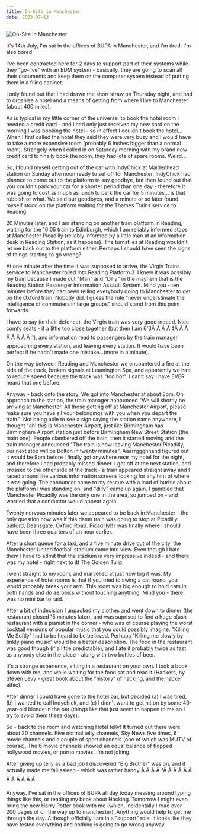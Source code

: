 ```yaml
---
title: On-Site in Manchester
date: 2003-07-13
---
```


![On-Site in Manchester](https://source.unsplash.com/_nRpqIBM40Q/1600x900)

It's 14th July, I'm sat in the offices of BUPA in Manchester, and I'm tired. I'm also bored.

I've been contracted here for 2 days to support part of their systems while they "go-live" with an EDM system - basically, they are going to scan all their documents and keep them on the computer system instead of putting them in a filing cabinet.

I only found out that I had drawn the short straw on Thursday night, and had to organise a hotel and a means of getting from where I live to Manchester (about 400 miles).

As is typical in my little corner of the universe, to book the hotel room I needed a credit card - and I had only just received my new card on the morning I was booking the hotel - so in effect I couldn't book the hotel... When I first called the hotel they said they were very busy and I would have to take a more expensive room (probably 6 inches bigger than a normal room). Strangely when I called in on Saturday morning with my brand new credit card to finally book the room, they had lots of spare rooms. Weird...

So, I found myself getting out of the car with IndyChick at Maidenhead station on Sunday afternoon ready to set off for Manchester. IndyChick had planned to come out to the platform to say goodbye, but then found out that you couldn't park your car for a shorter period than one day - therefore it was going to cost as much as lunch to park the car for 5 minutes... is that rubbish or what. We said our goodbyes, and a minute or so later found myself stood on the platform waiting for the Thames Trains service to Reading.

20 Minutes later, and I am standing on another train platform in Reading, waiting for the 16:05 train to Edinburgh, which I am reliably informed stops at Manchester Picadilly (reliably informed by a little man at an information desk in Reading Station, as it happens). The turnstiles at Reading wouldn't let me back out to the platform either. Perhaps I should have seen the signs of things starting to go wrong?

At one minute after the time it was supposed to arrive, the Virgin Trains service to Manchester rolled into Reading Platform 3. I knew it was possibly my train because I made out "Man" and "Dilly" in the mayhem that is the Reading Station Passenger Information Assault System. Mind you - ten minutes before they had been telling everybody going to Manchester to get on the Oxford train. Nobody did. I guess the rule "never understimate the intelligence of commuters in large groups" should stand from this point forwards.

I have to say (in their defence), the Virgin train was very good indeed. Nice comfy seats - if a little too close together (but then I am 6'3Ã Ã Ã Ã ¢Ã Ã Ã Ã Ã Ã Ã Ã ³), and information read to passengers by the train manager approaching every station, and leaving every station. It would have been perfect if he hadn't made one mistake...(more in a minute).

On the way between Reading and Manchester we encountered a fire at the side of the track, broken signals at Leamington Spa, and apparently we had to reduce speed because the track was "too hot". I can't say I have EVER heard that one before.

Anyway - back onto the story. We got into Manchester at about 8pm. On approach to the station, the train manager announced "We will shortly be arriving at Manchester. All those getting off at Manchester Airport, please make sure you have all your belongings with you when you depart the train.". Not being able to see a sign saying the station name anywhere, I thought "ah! this is Manchester Airport, just like Birmingham has Birmingham Airport station just before Birmingham New Street Station (the main one). People clambered off the train, then it started moving and the train manager announced "The train is now leaving Manchester Picadilly, our next stop will be Bolton in twenty minutes". Aaarrggghhand figured out it would be 9pm before I finally got anywhere near my hotel for the night, and therefore I had probably missed dinner. I got off at the next station, and crossed to the other side of the track - a train appeared straight away and I raced around the various information screens looking for any hint of where it was going. The announcer came to my rescue with a load of burble about the platform I was standing on, and "dilly" came up again. I gambled that Manchester Picadilly was the only one in the area, so jumped on - and worried that a conductor would appear again.

Twenty nervous minutes later we appeared to be back in Manchester - the only question now was if this damn train was going to stop at Picadilly. Salford, Deansgate. Oxford Road. Picadilly!! I was finally where I should have been three quarters of an hour earlier.

After a short queue for a taxi, and a five minute drive out of the city, the Manchester United football stadium came into view. Even though I hate them I have to admit that the stadium is very impressive indeed - and there was my hotel - right next to it! The Golden Tulip.

I went straight to my room, and marvelled at just how big it was. My experience of hotel rooms is that if you tried to swing a cat round, you would probably break your arm. This room was big enough to hold cats in both hands and do aerobics without touching anything. Mind you - there was no mini bar to raid.

After a bit of indecision I unpacked my clothes and went down to dinner (the restaurant closed 15 minutes later), and was suprised to find a huge plush restaurant with a pianist in the corner - who was of course playing the worst cocktail versions of popular music that you could possibly imagine. "Killing Me Softly" had to be heard to be believed. Perhaps "Killing me slowly by tinkly piano music" would be a better description. The food in the restaurant was good though (if a little predictable), and I ate it probably twice as fast as anybody else in the place - along with two bottles of beer.

It's a strange experience, sitting in a restaurant on your own. I took a book down with me, and while waiting for the food sat and read it (Hackers, by Steven Levy - great book about the "history" of hacking, and the hacker ethic).

After dinner I could have gone to the hotel bar, but decided (a) I was tired, (b) I wanted to call Indychick, and (c) I didn't want to get hit on by some 40-year-old blonde in the bar (things like that just seem to happen to me so I try to avoid them these days).

So - back to the room and watching Hotel telly! It turned out there were about 20 channels. Five normal telly channels, Sky News five times, 6 movie channels and a couple of sport channels (one of which was MUTV of course). The 6 movie channels showed an equal balance of flopped hollywood movies, or porno movies. I'm not joking.

After giving up telly as a bad job I discovered "Big Brother" was on, and it actually made me fall asleep - which was rather handy Ã Ã Ã Ã °Ã Ã Ã Ã Ã Ã Ã Ã Ã Ã Ã Ã 

Anyway. I've sat in the offices of BUPA all day today messing around typing things like this, or reading my book about Hacking. Tomorrow I might even bring the new Harry Potter book with me (which, incidentally I read over 200 pages of on the way up to manchester). Anything would help to get me through the day. Although officially I am in a "support" role, it looks like they have tested everything and nothing is going to go wrong anyway.